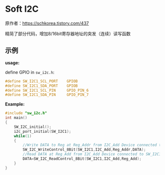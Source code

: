 # Soft I2C

原作者：https://schkorea.tistory.com/437

精简了部分代码，增加8/16bit寄存器地址的突发（连续）读写函数

## 示例

**usage:**

define GPIO in `sw_i2c.h`:

```c
#define SW_I2C1_SCL_PORT    GPIOB
#define SW_I2C1_SDA_PORT    GPIOB
#define SW_I2C1_SCL_PIN     GPIO_PIN_6
#define SW_I2C1_SDA_PIN     GPIO_PIN_7
```

**Example:**

```c
#include "sw_i2c.h"
int main()
{
    SW_I2C_initial();
    i2c_port_initial(SW_I2C1);
    while(1)
    {
        //Write DATA to Reg at Reg_Addr from I2C_Add Device connected to SW_I2C1
        SW_I2C_WriteControl_8Bit(SW_I2C1,I2C_Add,Reg_Addr,DATA);
        //Read DATA at Reg_Add from I2C_Add Device connected to SW_I2C1
        DATA=SW_I2C_ReadControl_8Bit(SW_I2C1,I2C_Add,Reg_Add);
    }
}
```



